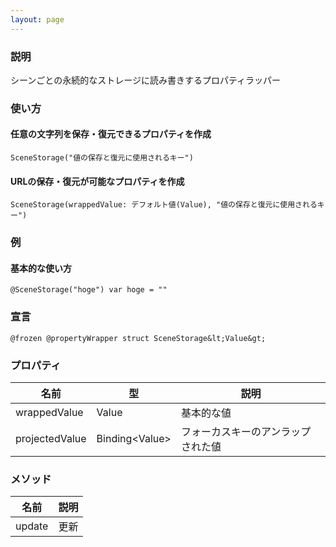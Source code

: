 ```yaml
---
layout: page
---
```


### 説明

シーンごとの永続的なストレージに読み書きするプロパティラッパー

### 使い方

#### 任意の文字列を保存・復元できるプロパティを作成

    SceneStorage("値の保存と復元に使用されるキー")

#### URLの保存・復元が可能なプロパティを作成

    SceneStorage(wrappedValue: デフォルト値(Value), "値の保存と復元に使用されるキー")

### 例

#### 基本的な使い方

    @SceneStorage("hoge") var hoge = ""

### 宣言

    @frozen @propertyWrapper struct SceneStorage&lt;Value&gt;

### プロパティ

| 名前             | 型              | 説明                |
| -------------- | -------------- | ----------------- |
| wrappedValue   | Value          | 基本的な値             |
| projectedValue | Binding&lt;Value&gt; | フォーカスキーのアンラップされた値 |

### メソッド

| 名前     | 説明  |
| ------ | --- |
| update | 更新  |
